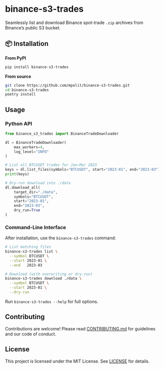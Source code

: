 # binance-s3-trades
Seamlessly list and download Binance spot-trade `.zip` archives from Binance’s public S3 bucket.

## 📦 Installation

**From PyPI**  
```bash
pip install binance-s3-trades
```

**From source**  
```bash
git clone https://github.com/mpolit/binance-s3-trades.git
cd binance-s3-trades
poetry install
```

## Usage

### Python API
```python
from binance_s3_trades import BinanceTradeDownloader

dl = BinanceTradeDownloader(
    max_workers=4,
    log_level="INFO"
)

# List all BTCUSDT trades for Jan–Mar 2023
keys = dl.list_files(symbols="BTCUSDT", start="2023-01", end="2023-03")
print(keys)

# Dry-run download into ./data
dl.download_all(
    target_dir="./data",
    symbols="BTCUSDT",
    start="2023-01",
    end="2023-03",
    dry_run=True
)
```

### Command-Line Interface

After installation, use the `binance-s3-trades` command:

```bash
# List matching files
binance-s3-trades list \
  --symbol BTCUSDT \
  --start 2023-01 \
  --end   2023-03

# Download (with overwriting or dry-run)
binance-s3-trades download ./data \
  --symbol BTCUSDT \
  --start 2023-01 \
  --dry-run
```

Run `binance-s3-trades --help` for full options.

## Contributing

Contributions are welcome! Please read [CONTRIBUTING.md](CONTRIBUTING.md) for guidelines and our code of conduct.

## License

This project is licensed under the MIT License. See [LICENSE](LICENSE) for details.
